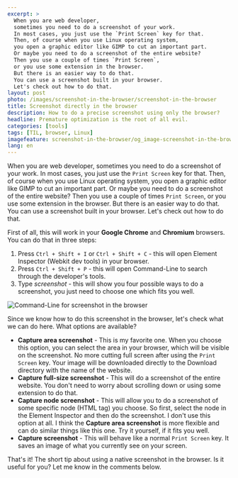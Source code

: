 ```yaml
---
excerpt: >
  When you are web developer,
  sometimes you need to do a screenshot of your work.
  In most cases, you just use the `Print Screen` key for that.
  Then, of course when you use Linux operating system,
  you open a graphic editor like GIMP to cut an important part.
  Or maybe you need to do a screenshot of the entire website?
  Then you use a couple of times `Print Screen`,
  or you use some extension in the browser.
  But there is an easier way to do that.
  You can use a screenshot built in your browser.
  Let's check out how to do that.
layout: post
photo: /images/screenshot-in-the-browser/screenshot-in-the-browser
title: Screenshot directly in the browser
description: How to do a precise screenshot using only the browser?
headline: Premature optimization is the root of all evil.
categories: [tools]
tags: [TIL, browser, Linux]
imagefeature: screenshot-in-the-browser/og_image-screenshot-in-the-browser.png
lang: en
---
```


When you are web developer, sometimes you need to do a screenshot of your work. In most cases, you just use the `Print Screen` key for that. Then, of course when you use Linux operating system, you open a graphic editor like GIMP to cut an important part. Or maybe you need to do a screenshot of the entire website? Then you use a couple of times `Print Screen`, or you use some extension in the browser. But there is an easier way to do that. You can use a screenshot built in your browser. Let's check out how to do that.

First of all, this will work in your **Google Chrome** and **Chromium** browsers. You can do that in three steps:
  1. Press `Ctrl + Shift + I` or `Ctrl + Shift + C` - this will open Element Inspector (Webkit dev tools) in your browser.
  2. Press `Ctrl + Shift + P` - this will open Command-Line to search through the developer's tools.
  3. Type _screenshot_ - this will show you four possible ways to do a screenshot, you just need to choose one which fits you well.

<img src="{{ site.baseurl_root }}/images/screenshot-in-the-browser/screenshot.png"
     alt='Command-Line for screenshot in the browser'>

Since we know how to do this screenshot in the browser, let's check what we can do here. What options are available?
  - **Capture area screenshot** - This is my favorite one. When you choose this option, you can select the area in your browser, which will be visible on the screenshot. No more cutting full screen after using the `Print Screen` key. Your image will be downloaded directly to the Download directory with the name of the website.
  - **Capture full-size screenshot** - This will do a screenshot of the entire website. You don't need to worry about scrolling down or using some extension to do that.
  - **Capture node screenshot** - This will allow you to do a screenshot of some specific node (HTML tag) you choose. So first, select the node in the Element Inspector and then do the screenshot. I don't use this option at all. I think the **Capture area screenshot** is more flexible and can do similar things like this one. Try it yourself, if it fits you well.
  - **Capture screenshot** - This will behave like a normal `Print Screen` key. It saves an image of what you currently see on your screen.

That's it! The short tip about using a native screenshot in the browser. Is it useful for you? Let me know in the comments below.
